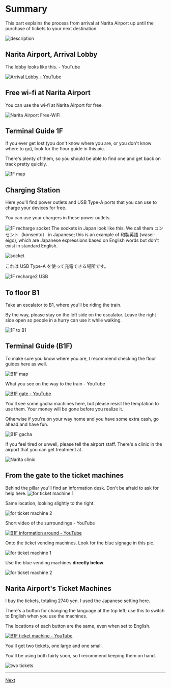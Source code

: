 # Summary

This part explains the process from arrival at Narita Airport up until the purchase of tickets to your next destination.

![description](https://user-images.githubusercontent.com/56988/221177813-c98f9bea-9602-43ed-bc4e-197af5a915ad.png)

## Narita Airport, Arrival Lobby

The lobby looks like this. - YouTube

[![Arrival Lobby - YouTube](http://img.youtube.com/vi/b7DJ2pLqav4/0.jpg)](https://www.youtube.com/watch?v=b7DJ2pLqav4)

## Free wi-fi at Narita Airport

You can use the wi-fi at Narita Airport for free.

![Narita Airport Free-WiFi](https://user-images.githubusercontent.com/56988/221178238-ba6b308b-fb85-47a3-90cc-2006622b6e67.png)

## Terminal Guide 1F

If you ever get lost (you don't know where you are, or you don't know where to go), look for the floor guide in this pic.

There's plenty of them, so you should be able to find one and get back on track pretty quickly.

![1F map](https://user-images.githubusercontent.com/56988/221175660-d3235aa0-2b58-4533-9f7c-fddd9d5d5eb4.jpg)

## Charging Station

Here you'll find power outlets and USB Type-A ports that you can use to charge your devices for free.

You can use your chargers in these power outlets.

![1F recharge socket](https://user-images.githubusercontent.com/56988/221176966-bfc837a5-25ba-489a-a0b4-e08ad7fcb40e.jpg)
The sockets in Japan look like this. We call them コンセント（konsento） in Japanese; this is an example of 和製英語 (wasei-eigo), which are Japanese expressions based on English words but don't exist in standard English.

![socket](https://user-images.githubusercontent.com/56988/221353705-84cd0132-899b-4168-98f3-8ff87b798e8c.png)

これは USB Type-A を使って充電できる場所です。

![1F recharge2 USB](https://user-images.githubusercontent.com/56988/221179026-ad9ff427-3a16-4f1b-987e-da49922fbff8.jpg)

## To floor B1

Take an escalator to B1, where you'll be riding the train.

By the way, please stay on the left side on the escalator. Leave the right side open so people in a hurry can use it while walking.

![1F to B1](https://user-images.githubusercontent.com/56988/221181951-9f1ebcd6-5038-412f-9465-8c14b431d8dd.jpg)

## Terminal Guide (B1F)

To make sure you know where you are, I recommend checking the floor guides here as well.

![B1F map](https://user-images.githubusercontent.com/56988/221182925-43aba2ad-0e25-44f0-8998-55f2e4458348.jpg)

What you see on the way to the train - YouTube

[![B1F gate - YouTube](http://img.youtube.com/vi/jElSKOYlSk0/0.jpg)](https://www.youtube.com/watch?v=jElSKOYlSk0)

You'll see some gacha machines here, but please resist the temptation to use them. Your money will be gone before you realize it.

Otherwise if you're on your way home and you have some extra cash, go ahead and have fun.

![B1F gacha](https://user-images.githubusercontent.com/56988/221184650-fb12d8e2-8ef6-4f7d-a6ec-85488641fc7f.jpg)

If you feel tired or unwell, please tell the airport staff. There's a clinic in the airport that you can get treatment at.

![Narita clinic](https://user-images.githubusercontent.com/56988/221185584-148b40d4-3e99-4f2c-ad67-30e22458e257.jpg)

## From the gate to the ticket machines

Behind the pillar you'll find an information desk. Don't be afraid to ask for help here.
![for ticket machine 1](https://user-images.githubusercontent.com/56988/221187444-9a035515-cfcb-45aa-8654-da1aeb7e3e39.jpg)

Same location, looking slightly to the right.

![for ticket machine 2](https://user-images.githubusercontent.com/56988/221187887-d7ca1a88-d895-4b32-87ae-c7b1094efdeb.jpg)

Short video of the surroundings - YouTube

[![B1F information around - YouTube](http://img.youtube.com/vi/KuCXsTIebgA/0.jpg)](https://www.youtube.com/watch?v=KuCXsTIebgA)

Onto the ticket vending machines. Look for the blue signage in this pic.

![for ticket machine 1](https://user-images.githubusercontent.com/56988/221190876-e5f799bc-2455-489b-a7a4-bddf55d0bedf.jpg)

Use the blue vending machines **directly below**.

![for ticket machine 2](https://user-images.githubusercontent.com/56988/221191515-f1024f17-c2bd-4e73-875d-12a4880dc18c.jpg)

## Narita Airport's Ticket Machines

I buy the tickets, totaling 2740 yen. I used the Japanese setting here.

There's a button for changing the language at the top left; use this to switch to English when you use the machines.

The locations of each button are the same, even when set to English.

[![B1F ticket machine - YouTube](http://img.youtube.com/vi/K-SBlNw-O0Q/0.jpg)](https://www.youtube.com/watch?v=K-SBlNw-O0Q)

You'll get two tickets, one large and one small.

You'll be using both fairly soon, so I recommend keeping them on hand.

![two tickets](https://user-images.githubusercontent.com/56988/221196762-e7b0099e-2b39-47ce-bb7f-35a8ed9f6a2c.jpg)

---

[Next](2.md)

